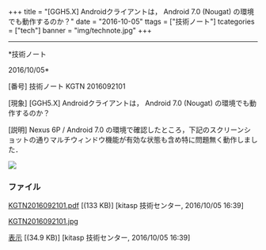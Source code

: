 ﻿+++
title = "[GGH5.X] Androidクライアントは， Android 7.0 (Nougat) の環境でも動作するのか？"
date = "2016-10-05"
ttags = ["技術ノート"]
tcategories = ["tech"]
banner = "img/technote.jpg"
+++

-----------------------------------------------------------------------------------------------------------------------------

*技術ノート

2016/10/05*


[番号]
技術ノート KGTN 2016092101

[現象]
[GGH5.X] Androidクライアントは， Android 7.0 (Nougat)
の環境でも動作するのか？

[説明]
Nexus 6P / Android 7.0
の環境で確認したところ，下記のスクリーンショットの通りマルチウィンドウ機能が有効な状態も含め特に問題無く動作しました．

![](http://techreport.kitasp.net/attachments/download/3087/KGTN2016092101.jpg)


### ファイル

 
 


[KGTN2016092101.pdf](http://techreport.kitasp.net/attachments/download/3086/KGTN2016092101.pdf)
 [(133 KB)] [kitasp 技術センター, 2016/10/05
16:39]

[KGTN2016092101.jpg](http://techreport.kitasp.net/attachments/download/3087/KGTN2016092101.jpg)

[表示](http://techreport.kitasp.net/attachments/3087/KGTN2016092101.jpg "表示")
 [(34.9 KB)] [kitasp 技術センター, 2016/10/05
16:39]


 


 

